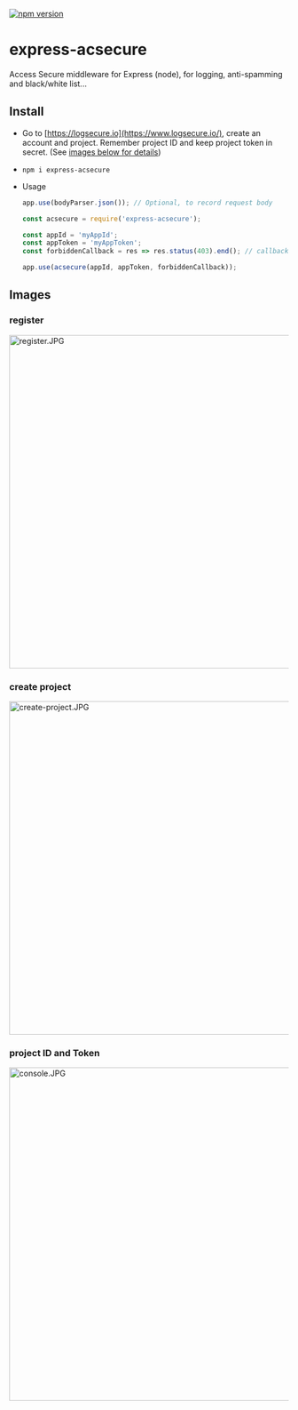 [![npm version](https://badge.fury.io/js/express-acsecure.svg)](https://badge.fury.io/js/express-acsecure)

# express-acsecure

Access Secure middleware for Express (node), for logging, anti-spamming and black/white list...

## Install

 - Go to [https://logsecure.io](https://www.logsecure.io/), create an account and project. Remember project ID and keep project token in secret. (See [images below for details](#images))
 -     npm i express-acsecure
 - Usage   
 
	```js
	app.use(bodyParser.json()); // Optional, to record request body

	const acsecure = require('express-acsecure');

	const appId = 'myAppId';
	const appToken = 'myAppToken';
	const forbiddenCallback = res => res.status(403).end(); // callback for forbidden requests
	
	app.use(acsecure(appId, appToken, forbiddenCallback));
	```

## Images
### register    
<img alt="register.JPG" src="https://raw.githubusercontent.com/TrentaIcedCoffee/access-secure/master/images/register.JPG" width="600" />    

### create project    
<img alt="create-project.JPG" src="https://raw.githubusercontent.com/TrentaIcedCoffee/access-secure/master/images/create-project.JPG" width="600" />    

### project ID and Token    
<img alt="console.JPG" src="https://raw.githubusercontent.com/TrentaIcedCoffee/access-secure/master/images/console.JPG" width="600" />    
